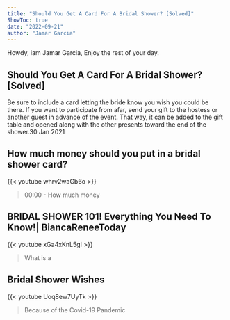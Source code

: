 ```yaml
---
title: "Should You Get A Card For A Bridal Shower? [Solved]"
ShowToc: true 
date: "2022-09-21"
author: "Jamar Garcia" 
---
```


Howdy, iam Jamar Garcia, Enjoy the rest of your day.
## Should You Get A Card For A Bridal Shower? [Solved]
Be sure to include a card letting the bride know you wish you could be there. If you want to participate from afar, send your gift to the hostess or another guest in advance of the event. That way, it can be added to the gift table and opened along with the other presents toward the end of the shower.30 Jan 2021

## How much money should you put in a bridal shower card?
{{< youtube whrv2waGb6o >}}
>00:00 - How much money 

## BRIDAL SHOWER 101! Everything You Need To Know!| BiancaReneeToday
{{< youtube xGa4xKnL5gI >}}
>What is a 

## Bridal Shower Wishes
{{< youtube Uoq8ew7UyTk >}}
>Because of the Covid-19 Pandemic 

